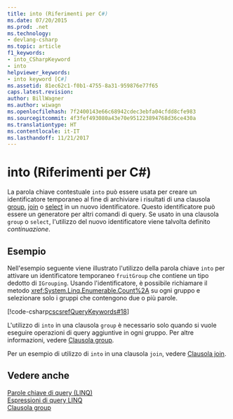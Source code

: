 ```yaml
---
title: into (Riferimenti per C#)
ms.date: 07/20/2015
ms.prod: .net
ms.technology:
- devlang-csharp
ms.topic: article
f1_keywords:
- into_CSharpKeyword
- into
helpviewer_keywords:
- into keyword [C#]
ms.assetid: 81ec62c1-f0b1-4755-8a31-959876e77f65
caps.latest.revision: 
author: BillWagner
ms.author: wiwagn
ms.openlocfilehash: 7f2400143e66c68942cdec3ebfa04cfdd8cfe983
ms.sourcegitcommit: 4f3fef493080a43e70e951223894768d36ce430a
ms.translationtype: HT
ms.contentlocale: it-IT
ms.lasthandoff: 11/21/2017
---
```

# <a name="into-c-reference"></a>into (Riferimenti per C#)
La parola chiave contestuale `into` può essere usata per creare un identificatore temporaneo al fine di archiviare i risultati di una clausola [group](../../../csharp/language-reference/keywords/group-clause.md), [join](../../../csharp/language-reference/keywords/join-clause.md) o [select](../../../csharp/language-reference/keywords/select-clause.md) in un nuovo identificatore. Questo identificatore può essere un generatore per altri comandi di query. Se usato in una clausola `group` o `select`, l'utilizzo del nuovo identificatore viene talvolta definito *continuazione*.  
  
## <a name="example"></a>Esempio  
 Nell'esempio seguente viene illustrato l'utilizzo della parola chiave `into` per attivare un identificatore temporaneo `fruitGroup` che contiene un tipo dedotto di `IGrouping`. Usando l'identificatore, è possibile richiamare il metodo <xref:System.Linq.Enumerable.Count%2A> su ogni gruppo e selezionare solo i gruppi che contengono due o più parole.  
  
 [!code-csharp[cscsrefQueryKeywords#18](../../../csharp/language-reference/keywords/codesnippet/CSharp/into_1.cs)]  
  
 L'utilizzo di `into` in una clausola `group` è necessario solo quando si vuole eseguire operazioni di query aggiuntive in ogni gruppo. Per altre informazioni, vedere [Clausola group](../../../csharp/language-reference/keywords/group-clause.md).  
  
 Per un esempio di utilizzo di `into` in una clausola `join`, vedere [Clausola join](../../../csharp/language-reference/keywords/join-clause.md).  
  
## <a name="see-also"></a>Vedere anche  
 [Parole chiave di query (LINQ)](../../../csharp/language-reference/keywords/query-keywords.md)  
 [Espressioni di query LINQ](../../../csharp/programming-guide/linq-query-expressions/index.md)  
 [Clausola group](../../../csharp/language-reference/keywords/group-clause.md)
